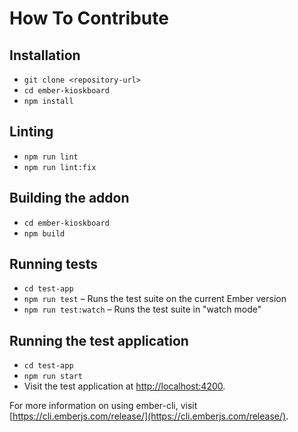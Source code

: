 # How To Contribute

## Installation

* `git clone <repository-url>`
* `cd ember-kioskboard`
* `npm install`

## Linting

* `npm run lint`
* `npm run lint:fix`

## Building the addon

* `cd ember-kioskboard`
* `npm build`

## Running tests

* `cd test-app`
* `npm run test` – Runs the test suite on the current Ember version
* `npm run test:watch` – Runs the test suite in "watch mode"

## Running the test application

* `cd test-app`
* `npm run start`
* Visit the test application at [http://localhost:4200](http://localhost:4200).

For more information on using ember-cli, visit [https://cli.emberjs.com/release/](https://cli.emberjs.com/release/).
